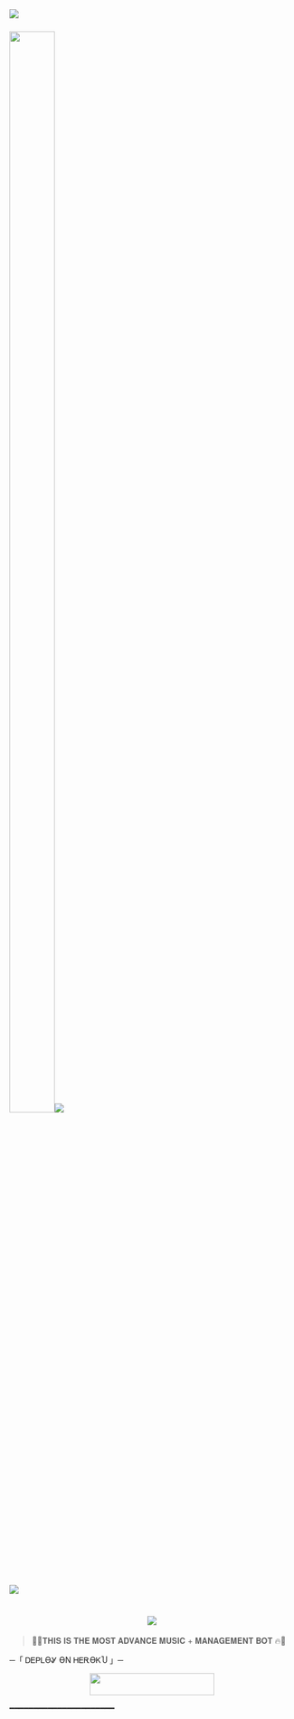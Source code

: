 <img src="https://user-images.githubusercontent.com/73097560/115834477-dbab4500-a447-11eb-908a-139a6edaec5c.gif">
<h3><img  style="align-item" :"center" src="https://telegra.ph/file/d6bf2f73ea19d41a1351d.jpg" width="80px" height="70%"><img src="https://readme-typing-svg.herokuapp.com?color=00BFFF&width=620&lines=✨+🦋+𝗖𝗢𝗗𝗘𝗫+𝗢𝗣+🖤"></b></h3>
<img src="https://user-images.githubusercontent.com/73097560/115834477-dbab4500-a447-11eb-908a-139a6edaec5c.gif">

<h1 align ="center"><img src="https://readme-typing-svg.herokuapp.com?color=F778A1&width=350&lines=✨+🦋+𝗣𝗜𝗛𝗨+𝗠𝗨𝗦𝗜𝗖 +🖤+🥀"></b></h1>

<p align="center"><a href="
><img src="https://telegra.ph/file/7fd0f5f3a8b2cf70d5724.jpg" width="600"></a></p>

> 🦋💗𝐓𝐇𝐈𝐒 𝐈𝐒 𝐓𝐇𝐄 𝐌𝐎𝐒𝐓 𝐀𝐃𝐕𝐀𝐍𝐂𝐄 𝐌𝐔𝐒𝐈𝐂 + 𝐌𝐀𝐍𝐀𝐆𝐄𝐌𝐄𝐍𝐓 𝐁𝐎𝐓 🔥🥀


  ─「 ᎠᎬᏢᏞϴᎽ ϴΝ ᎻᎬᎡϴᏦႮ 」─      
  </h3>      
     <p align="center"><a href="https://dashboard.heroku.com/new?template=https://github.com/MrH4CK3R474/CDX-MUSIC"> <img src="https://img.shields.io/badge/Deploy%20On%20Heroku-bringle?style=for-the-badge&logo=heroku" width="220" height="38.45"/></a></p>      

  ━━━━━━━━━━━━━━━━━━━━━━